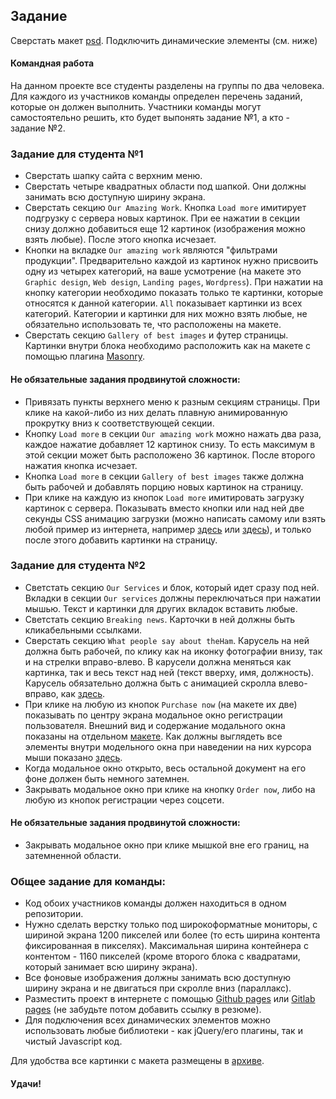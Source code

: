 ## Задание

Сверстать макет [psd](./step-project-ham.psd). Подключить динамические элементы (см. ниже)

#### Командная работа
На данном проекте все студенты разделены на группы по два человека. Для каждого из участников команды определен перечень заданий, которые он должен выполнить. Участники команды могут самостоятельно решить, кто будет выпонять задание №1, а кто - задание №2. 

### Задание для студента №1
 - Сверстать шапку сайта с верхним меню. 
 - Сверстать четыре квадратных области под шапкой. Они должны занимать всю доступную ширину экрана.
 - Сверстать секцию `Our Amazing Work`. Кнопка `Load more` имитирует подгрузку с сервера новых картинок. При ее нажатии в секции снизу должно добавиться еще 12 картинок (изображения можно взять любые). После этого кнопка исчезает.
 - Кнопки на вкладке `Our amazing work` являются "фильтрами продукции". Предварительно каждой из картинок нужно присвоить одну из четырех категорий, на ваше усмотрение (на макете это `Graphic design`, `Web design`, `Landing pages`, `Wordpress`). При нажатии на кнопку категории необходимо показать только те картинки, которые относятся к данной категории. `All` показывает картинки из всех категорий. Категории и картинки для них можно взять любые, не обязательно использовать те, что расположены на макете.
 - Сверстать секцию `Gallery of best images` и футер страницы. Картинки внутри блока необходимо расположить как на макете с помощью плагина [Masonry](https://masonry.desandro.com/).

#### Не обязательные задания продвинутой сложности:
 - Привязать пункты верхнего меню к разным секциям страницы. При клике на какой-либо из них делать плавную анимированную прокрутку вниз к соответствующей секции.
 - Кнопку `Load more` в секции `Our amazing work` можно нажать два раза, каждое нажатие добавляет 12 картинок снизу. То есть максимум в этой секции может быть расположено 36 картинок. После второго нажатия кнопка исчезает.
 - Кнопка `Load more` в секции `Gallery of best images` также должна быть рабочей и добавлять порцию новых картинок на страницу.
 - При клике на каждую из кнопок `Load more` имитировать загрузку картинок с сервера. Показывать вместо кнопки или над ней две секунды CSS анимацию загрузки (можно написать самому или взять любой пример из интернета, например [здесь](https://freefrontend.com/css-loaders/) или [здесь](http://nisnom.com/preloadery-loader/)), и только после этого добавить картинки на страницу. 

### Задание для студента №2
 - Светстать секцию `Our Services` и блок, который идет сразу под ней. Вкладки в секции `Our services` должны переключаться при нажатии мышью. Текст и картинки для других вкладок вставить любые.
 - Светстать секцию `Breaking news`. Карточки в ней должны быть кликабельными ссылками.
 - Сверстать секцию `What people say about theHam`. Карусель на ней должна быть рабочей, по клику как на иконку фотографии внизу, так и на стрелки вправо-влево. В карусели должна меняться как картинка, так и весь текст над ней (текст вверху, имя, должность). Карусель обязательно должна быть с анимацией скролла влево-вправо, как [здесь](http://kenwheeler.github.io/slick/).
 - При клике на любую из кнопок `Purchase now` (на макете их две) показывать по центру экрана модальное окно регистрации пользователя. Внешний вид и содержание модального окна показаны на отдельном [макете](./step-project-ham_modal.psd). Как должны выглядеть все элементы внутри модельного окна при наведении на них курсора мыши показано [здесь](./step-project-ham_modal-hover.psd).
 - Когда модальное окно открыто, весь остальной документ на его фоне должен быть немного затемнен.
 - Закрывать модальное окно при клике на кнопку `Order now`, либо на любую из кнопок регистрации через соцсети.

#### Не обязательные задания продвинутой сложности:
 - Закрывать модальное окно при клике мышкой вне его границ, на затемненной области.

### Общее задание для команды:
 - Код обоих участников команды должен находиться в одном репозитории.
 - Нужно сделать верстку только под широкоформатные мониторы, с шириной экрана 1200 пикселей или более (то есть ширина контента фиксированная в пикселях). Максимальная ширина контейнера с контентом - 1160 пикселей (кроме второго блока с квадратами, который занимает всю ширину экрана).
 - Все фоновые изображения должны занимать всю доступную ширину экрана и не двигаться при скролле вниз (параллакс). 
 - Разместить проект в интернете с помощью [Github pages](https://pages.github.com/) или [Gitlab pages](https://docs.gitlab.com/ee/user/project/pages/) (не забудьте потом добавить ссылку в резюме).
 - Для подключения всех динамических элементов можно использовать любые библиотеки - как jQuery/его плагины, так и чистый Javascript код.

Для удобства все картинки с макета размещены в [архиве](./Step%20Project%20Ham%20Pictures.zip).

#### Удачи!